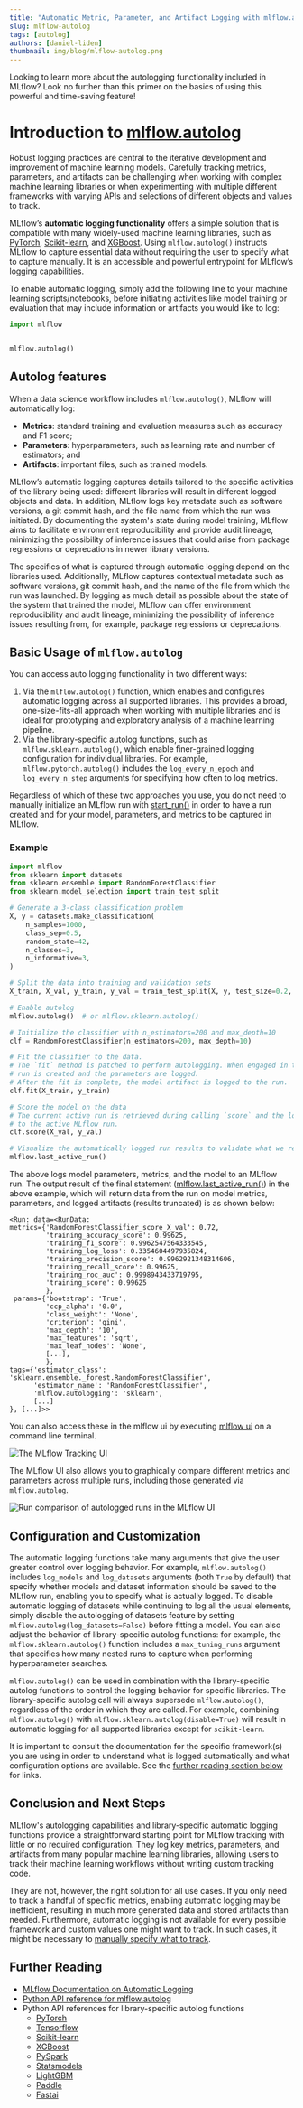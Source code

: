 ```yaml
---
title: "Automatic Metric, Parameter, and Artifact Logging with mlflow.autolog"
slug: mlflow-autolog
tags: [autolog]
authors: [daniel-liden]
thumbnail: img/blog/mlflow-autolog.png
---
```


Looking to learn more about the autologging functionality included in MLflow? Look no further than this primer on the basics of using this powerful and time-saving feature!

# Introduction to [mlflow.autolog](https://www.mlflow.org/docs/latest/tracking/autolog.html)

Robust logging practices are central to the iterative development and improvement of machine learning models. Carefully tracking metrics, parameters, and artifacts can be challenging when working with complex machine learning libraries or when experimenting with multiple different frameworks with varying APIs and selections of different objects and values to track.

MLflow’s **automatic logging functionality** offers a simple solution that is compatible with many widely-used machine learning libraries, such as [PyTorch](https://mlflow.org/docs/latest/python_api/mlflow.pytorch.html), [Scikit-learn](https://mlflow.org/docs/latest/python_api/mlflow.sklearn.html#mlflow.sklearn.autolog), and [XGBoost](https://mlflow.org/docs/latest/python_api/mlflow.xgboost.html#mlflow.xgboost.autolog). Using `mlflow.autolog()` instructs MLflow to capture essential data without requiring the user to specify what to capture manually. It is an accessible and powerful entrypoint for MLflow’s logging capabilities.

To enable automatic logging, simply add the following line to your machine learning scripts/notebooks, before initiating activities like model training or evaluation that may include information or artifacts you would like to log:

```python
import mlflow


mlflow.autolog()
```

## Autolog features

When a data science workflow includes `mlflow.autolog()`, MLflow will automatically log:

- **Metrics**: standard training and evaluation measures such as accuracy and F1 score;
- **Parameters**: hyperparameters, such as learning rate and number of estimators; and
- **Artifacts**: important files, such as trained models.

MLflow’s automatic logging captures details tailored to the specific activities of the library being used: different libraries will result in different logged objects and data. In addition, MLflow logs key metadata such as software versions, a git commit hash, and the file name from which the run was initiated. By documenting the system's state during model training, MLflow aims to facilitate environment reproducibility and provide audit lineage, minimizing the possibility of inference issues that could arise from package regressions or deprecations in newer library versions.

The specifics of what is captured through automatic logging depend on the libraries used. Additionally, MLflow captures contextual metadata such as software versions, git commit hash, and the name of the file from which the run was launched. By logging as much detail as possible about the state of the system that trained the model, MLflow can offer environment reproducibility and audit lineage, minimizing the possibility of inference issues resulting from, for example, package regressions or deprecations.

## Basic Usage of `mlflow.autolog`

You can access auto logging functionality in two different ways:

1. Via the `mlflow.autolog()` function, which enables and configures automatic logging across all supported libraries. This provides a broad, one-size-fits-all approach when working with multiple libraries and is ideal for prototyping and exploratory analysis of a machine learning pipeline.
2. Via the library-specific autolog functions, such as `mlflow.sklearn.autolog()`, which enable finer-grained logging configuration for individual libraries. For example, `mlflow.pytorch.autolog()` includes the `log_every_n_epoch` and `log_every_n_step` arguments for specifying how often to log metrics.

Regardless of which of these two approaches you use, you do not need to manually initialize an MLflow run with [start_run()](https://www.mlflow.org/docs/latest/python_api/mlflow.html#mlflow.start_run) in order to have a run created and for your model, parameters, and metrics to be captured in MLflow.

### Example

```python
import mlflow
from sklearn import datasets
from sklearn.ensemble import RandomForestClassifier
from sklearn.model_selection import train_test_split

# Generate a 3-class classification problem
X, y = datasets.make_classification(
    n_samples=1000,
    class_sep=0.5,
    random_state=42,
    n_classes=3,
    n_informative=3,
)

# Split the data into training and validation sets
X_train, X_val, y_train, y_val = train_test_split(X, y, test_size=0.2, random_state=42)

# Enable autolog
mlflow.autolog()  # or mlflow.sklearn.autolog()

# Initialize the classifier with n_estimators=200 and max_depth=10
clf = RandomForestClassifier(n_estimators=200, max_depth=10)

# Fit the classifier to the data.
# The `fit` method is patched to perform autologging. When engaged in training, a
# run is created and the parameters are logged.
# After the fit is complete, the model artifact is logged to the run.
clf.fit(X_train, y_train)

# Score the model on the data
# The current active run is retrieved during calling `score` and the loss metrics are logged
# to the active MLflow run.
clf.score(X_val, y_val)

# Visualize the automatically logged run results to validate what we recorded
mlflow.last_active_run()
```

The above logs model parameters, metrics, and the model to an MLflow run. The output result of the final statement ([mlflow.last_active_run()](https://www.mlflow.org/docs/latest/python_api/mlflow.html#mlflow.last_active_run)) in the above example, which will return data from the run on model metrics, parameters, and logged artifacts (results truncated) is as shown below:

```text
<Run: data=<RunData:
metrics={'RandomForestClassifier_score_X_val': 0.72,
         'training_accuracy_score': 0.99625,
         'training_f1_score': 0.9962547564333545,
         'training_log_loss': 0.3354604497935824,
         'training_precision_score': 0.9962921348314606,
         'training_recall_score': 0.99625,
         'training_roc_auc': 0.9998943433719795,
         'training_score': 0.99625
         },
 params={'bootstrap': 'True',
         'ccp_alpha': '0.0',
         'class_weight': 'None',
         'criterion': 'gini',
         'max_depth': '10',
         'max_features': 'sqrt',
         'max_leaf_nodes': 'None',
         [...],
         },
tags={'estimator_class': 'sklearn.ensemble._forest.RandomForestClassifier',
      'estimator_name': 'RandomForestClassifier',
      'mlflow.autologging': 'sklearn',
      [...]
}, [...]>>
```

You can also access these in the mlflow ui by executing [mlflow ui](https://www.mlflow.org/docs/latest/tracking.html#tracking-ui) on a command line terminal.

![The MLflow Tracking UI](./autolog_in_ui.png)

The MLflow UI also allows you to graphically compare different metrics and parameters across multiple runs, including those generated via `mlflow.autolog`.

![Run comparison of autologged runs in the MLflow UI](./autolog_compare_runs.png)

## Configuration and Customization

The automatic logging functions take many arguments that give the user greater control over logging behavior. For example, `mlflow.autolog()` includes `log_models` and `log_datasets` arguments (both `True` by default) that specify whether models and dataset information should be saved to the MLflow run, enabling you to specify what is actually logged. To disable automatic logging of datasets while continuing to log all the usual elements, simply disable the autologging of datasets feature by setting `mlflow.autolog(log_datasets=False)` before fitting a model. You can also adjust the behavior of library-specific autolog functions: for example, the `mlflow.sklearn.autolog()` function includes a `max_tuning_runs` argument that specifies how many nested runs to capture when performing hyperparameter searches.

`mlflow.autolog()` can be used in combination with the library-specific autolog functions to control the logging behavior for specific libraries. The library-specific autolog call will always supersede `mlflow.autolog()`, regardless of the order in which they are called. For example, combining `mlflow.autolog()` with `mlflow.sklearn.autolog(disable=True)` will result in automatic logging for all supported libraries except for `scikit-learn`.

It is important to consult the documentation for the specific framework(s) you are using in order to understand what is logged automatically and what configuration options are available. See the [further reading section below](#further-reading) for links.

## Conclusion and Next Steps

MLflow's autologging capabilities and library-specific automatic logging functions provide a straightforward starting point for MLflow tracking with little or no required configuration. They log key metrics, parameters, and artifacts from many popular machine learning libraries, allowing users to track their machine learning workflows without writing custom tracking code.

They are not, however, the right solution for all use cases. If you only need to track a handful of specific metrics, enabling automatic logging may be inefficient, resulting in much more generated data and stored artifacts than needed. Furthermore, automatic logging is not available for every possible framework and custom values one might want to track. In such cases, it might be necessary to [manually specify what to track](https://mlflow.org/docs/latest/tracking/tracking-api.html#logging-functions).

## Further Reading

- [MLflow Documentation on Automatic Logging](https://mlflow.org/docs/latest/tracking/autolog.html)
- [Python API reference for mlflow.autolog](https://mlflow.org/docs/latest/python_api/mlflow.html#mlflow.autolog)
- Python API references for library-specific autolog functions
  - [PyTorch](https://mlflow.org/docs/latest/python_api/mlflow.pytorch.html)
  - [Tensorflow](https://mlflow.org/docs/latest/python_api/mlflow.tensorflow.html#mlflow.tensorflow.autolog)
  - [Scikit-learn](https://mlflow.org/docs/latest/python_api/mlflow.sklearn.html#mlflow.sklearn.autolog)
  - [XGBoost](https://mlflow.org/docs/latest/python_api/mlflow.xgboost.html#mlflow.xgboost.autolog)
  - [PySpark](https://mlflow.org/docs/latest/python_api/mlflow.pyspark.ml.html#mlflow.pyspark.ml.autolog)
  - [Statsmodels](https://mlflow.org/docs/latest/python_api/mlflow.statsmodels.html#mlflow.statsmodels.autolog)
  - [LightGBM](https://mlflow.org/docs/latest/python_api/mlflow.lightgbm.html#mlflow.lightgbm.autolog)
  - [Paddle](https://mlflow.org/docs/latest/python_api/mlflow.paddle.html#mlflow.paddle.autolog)
  - [Fastai](https://mlflow.org/docs/latest/python_api/mlflow.fastai.html#mlflow.fastai.autolog)
